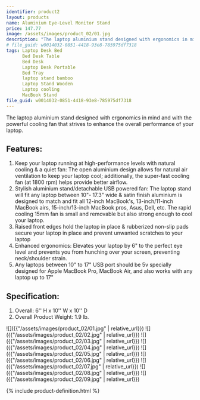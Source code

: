 ```yaml
---
identifier: product2
layout: products
name: Aluminium Eye-Level Monitor Stand
price: 147.77
image: /assets/images/product_02/01.jpg
description: "The laptop aluminium stand designed with ergonomics in mind and with the powerful cooling fan that strives to enhance the overall performance of your laptop"
# file_guid: w0014032-0851-4418-93e8-785975df7318
tags: Laptop Desk Bed
      Bed Desk Table
      Bed Desk
      Laptop Desk Portable
      Bed Tray
      laptop stand bamboo
      Laptop Stand Wooden
      Laptop cooling
      MacBook Stand
file_guid: w0014032-0851-4418-93e8-785975df7318
---
```


The laptop aluminium stand designed with ergonomics in mind and with the powerful cooling fan that strives to enhance the overall performance of your laptop.


## Features:

1.	Keep your laptop running at high-performance levels with natural cooling & a quiet fan: The open aluminium design allows for natural air ventilation to keep your laptop cool; additionally, the super-fast cooling fan (at 1800 rpm) helps provide better airflow.
2.	Stylish aluminium stand/detachable USB powered fan: The laptop stand will fit any laptop between 10"- 17.3" wide & satin finish aluminium is designed to match and fit all 12-inch MacBook's, 13-inch/11-inch MacBook airs, 15-inch/13-inch MacBook pros, Asus, Dell, etc. The rapid cooling 15mm fan is small and removable but also strong enough to cool your laptop.
3.	Raised front edges hold the laptop in place & rubberized non-slip pads secure your laptop in place and prevent unwanted scratches to your laptop
4.	Enhanced ergonomics: Elevates your laptop by 6" to the perfect eye level and prevents you from hunching over your screen, preventing neck/shoulder strain.
5.	Any laptops between 10" to 17" USB port should be 5v specially designed for Apple MacBook Pro, MacBook Air, and also works with any laptop up to 17"



## Specification:

1.	Overall: 6'' H x 10'' W x 10'' D
2.	Overall Product Weight: 1.9 lb.


![]({{"/assets/images/product_02/01.jpg" | relative_url}})
![]({{"/assets/images/product_02/02.jpg" | relative_url}})
![]({{"/assets/images/product_02/03.jpg" | relative_url}})
![]({{"/assets/images/product_02/04.jpg" | relative_url}})
![]({{"/assets/images/product_02/05.jpg" | relative_url}})
![]({{"/assets/images/product_02/06.jpg" | relative_url}})
![]({{"/assets/images/product_02/07.jpg" | relative_url}})
![]({{"/assets/images/product_02/08.jpg" | relative_url}})
![]({{"/assets/images/product_02/09.jpg" | relative_url}})

<div class="call">
        {% include product-definition.html %}
</div>
<br>
<div class="powr-reviews" id="caf6c2b8_1589127967"></div><script src="https://www.powr.io/powr.js?platform=embed"></script>